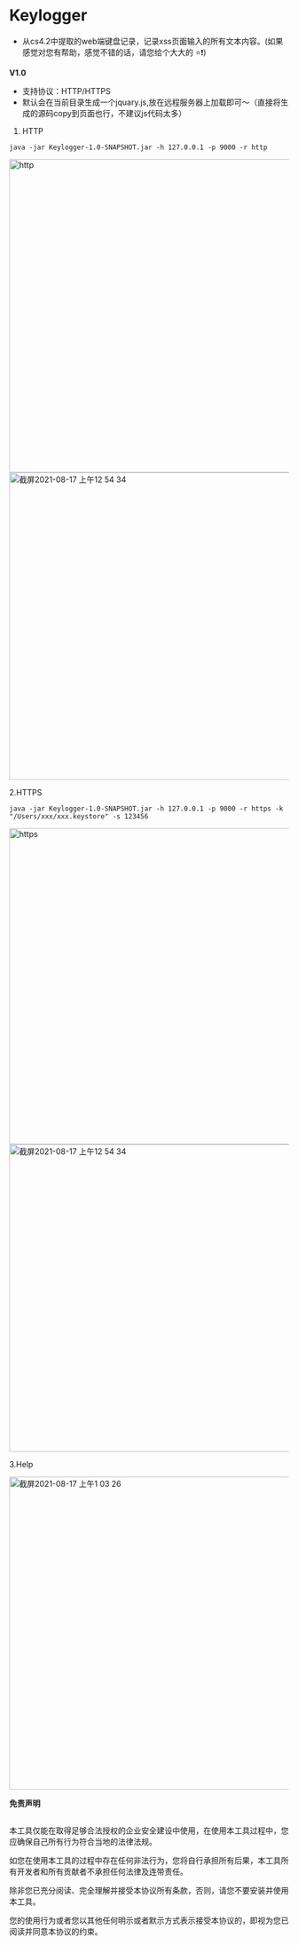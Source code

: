 # Keylogger

* 从cs4.2中提取的web端键盘记录，记录xss页面输入的所有文本内容。(如果感觉对您有帮助，感觉不错的话，请您给个大大的 ⭐️❗️)

**V1.0**
* 支持协议：HTTP/HTTPS
* 默认会在当前目录生成一个jquary.js,放在远程服务器上加载即可～（直接将生成的源码copy到页面也行，不建议js代码太多）

1. HTTP

`java -jar Keylogger-1.0-SNAPSHOT.jar -h 127.0.0.1 -p 9000 -r http`

<img width="565" alt="http" src="https://user-images.githubusercontent.com/63742814/129600533-8d31e89d-0e76-48e4-828b-05b982605dda.png">
<img width="554" alt="截屏2021-08-17 上午12 54 34" src="https://user-images.githubusercontent.com/63742814/129600641-8b77c24a-68b0-4e1f-ae45-45852a70f7bb.png">


2.HTTPS

`java -jar Keylogger-1.0-SNAPSHOT.jar -h 127.0.0.1 -p 9000 -r https -k "/Users/xxx/xxx.keystore" -s 123456`

<img width="570" alt="https" src="https://user-images.githubusercontent.com/63742814/129601182-1fa18e54-1436-4986-bc41-5280a69bd4db.png">
<img width="554" alt="截屏2021-08-17 上午12 54 34" src="https://user-images.githubusercontent.com/63742814/129601198-4e56f8ae-d08d-41b1-9292-02ee26de6bde.png">

3.Help

<img width="564" alt="截屏2021-08-17 上午1 03 26" src="https://user-images.githubusercontent.com/63742814/129601904-7783001b-aa51-46c9-b042-30fdd0363fea.png">


**免责声明**

##
本工具仅能在取得足够合法授权的企业安全建设中使用，在使用本工具过程中，您应确保自己所有行为符合当地的法律法规。


如您在使用本工具的过程中存在任何非法行为，您将自行承担所有后果，本工具所有开发者和所有贡献者不承担任何法律及连带责任。


除非您已充分阅读、完全理解并接受本协议所有条款，否则，请您不要安装并使用本工具。


您的使用行为或者您以其他任何明示或者默示方式表示接受本协议的，即视为您已阅读并同意本协议的约束。
